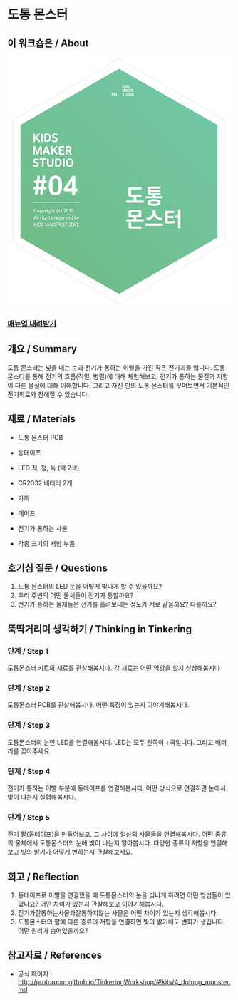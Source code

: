 # 도통 몬스터

## 이 워크숍은 / About
![Sketch Image](images/dotong_monster_top.png)

### [매뉴얼 내려받기](pdf/4_dotong_monster.pdf) 

## 개요 / Summary
도통 몬스터는 빛을 내는 눈과 전기가 통하는 이빨을 가진 작은 전기괴물 입니다. 도통 몬스터를 통해 전기의 흐름(직렬, 병렬)에 대해 체험해보고, 전기가 통하는 물질과 저항이 다른 물질에 대해 이해합니다. 그리고 자신 만의 도통 몬스터를 꾸며보면서 기본적인 전기회로와 친해질 수 있습니다.


## 재료 / Materials

 * 도통 몬스터 PCB
 * 동테이프
 * LED 적, 청, 녹 (택 2색)
 * CR2032 배터리 2개
 
 
 * 가위
 * 테이프
 * 전기가 통하는 사물
 * 각종 크기의 저항 부품


## 호기심 질문 / Questions
 1. 도통 몬스터의 LED 눈을 어떻게 빛나게 할 수 있을까요?
 1. 우리 주변의 어떤 물체들이 전기가 통할까요?
 1. 전기가 통하는 물체들은 전기를 흘려보내는 정도가 서로 같을까요? 다를까요?

## 뚝딱거리며 생각하기 / Thinking in Tinkering

### 단계 / Step 1
도통몬스터 키트의 재료를 관찰해봅시다. 각 재료는 어떤 역할을 할지 상상해봅시다

### 단계 / Step 2
도통몬스터 PCB를 관찰해봅시다. 어떤 특징이 있는지 이야기해봅시다.

### 단계 / Step 3
도통몬스터의 눈인 LED를 연결해봅시다. LED는 모두 왼쪽이 +극입니다. 그리고 배터리를 꽂아주세요.

### 단계 / Step 4
전기가 통하는 이빨 부분에 동테이프를 연결해봅시다. 어떤 방식으로 연결하면 눈에서 빛이 나는지 실험해봅시다.

### 단계 / Step 5
전기 팔(동테이프)을 만들어보고, 그 사이에 일상의 사물들을 연결해봅시다.
어떤 종류의 물체에서 도통몬스터의 눈에 빛이 나는지 알아봅시다. 
다양한 종류의 저항을 연결해보고 빛의 밝기가 어떻게 변하는지 관찰해보세요.



## 회고 / Reflection
 1. 동테이프로 이빨을 연결했을 때 도통몬스터의 눈을 빛나게 하려면 어떤 방법들이 있었나요? 어떤 차이가 있는지 관찰해보고 이야기해봅시다.
 1. 전기가잘통하는사물과잘통하지않는 사물은 어떤 차이가 있는지 생각해봅시다.
 1. 도통몬스터의 팔에 다른 종류의 저항을 연결하면 빛의 밝기에도 변화가 생깁니다. 어떤 원리가 숨어있을까요?


## 참고자료 / References
 * 공식 페이지 : http://protoroom.github.io/TinkeringWorkshop/#!kits/4_dotong_monster.md

